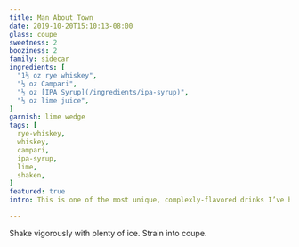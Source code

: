 ```yaml
---
title: Man About Town
date: 2019-10-20T15:10:13-08:00
glass: coupe
sweetness: 2
booziness: 2
family: sidecar
ingredients: [
  "1½ oz rye whiskey",
  "½ oz Campari",
  "½ oz [IPA Syrup](/ingredients/ipa-syrup)",
  "½ oz lime juice",
]
garnish: lime wedge
tags: [
  rye-whiskey,
  whiskey,
  campari,
  ipa-syrup,
  lime,
  shaken,
]
featured: true
intro: This is one of the most unique, complexly-flavored drinks I’ve had. Bourbon can be substituted for the Rye.

---
```


Shake vigorously with plenty of ice. Strain into coupe.
